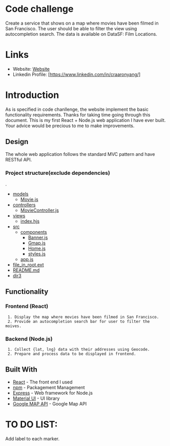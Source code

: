 
# Code challenge
Create a service that shows on a map where movies have been filmed in San Francisco. The user should be able to filter the view using autocompletion search.
The data is available on DataSF: Film Locations.

# Links

- Website: [Website](http://13.59.162.183:3000)
- Linkedin Profile: [https://www.linkedin.com/in/craaronyang/]

# Introduction
As is specified in code chanllenge, the website implement the basic functionality requirements.
Thanks for taking time going through this document. This is my first React + Node.js web application I have ever built. Your advice would be precious to me to make improvements.

## Design
The whole web application follows the standard MVC pattern and have RESTful API.
### Project structure(exclude dependencies)
.
 * [models](./models)
   * [Movie.js](./models/Model.js)
 * [controllers](./controllers)
   * [MovieController.js](./models/MovieController.js)
 * [views](./views)
   * [index.hjs](./views/index.hjs)
 * [src](./src)
   * [components](./src/components)
     * [Banner.js](./src/components/Banner.js)
     * [Gmap.js](./src/components/Gmap.js)
     * [Home.js](./src/components/Home.js)
     * [styles.js](./src/components/styles.js)
   * [app.js](./src/app.js) 
 * [file_in_root.ext](./file_in_root.ext)
 * [README.md](./README.md)
 * [dir3](./dir3)

## Functionality
### Frontend (React)
     1. Display the map where movies have been filmed in San Francisco.
     2. Provide an autocompletion search bar for user to filter the moives.
### Backend (Node.js)
     1. Collect {lat, lng} data with their addresses using Geocode.
     2. Prepare and process data to be displayed in frontend.

## Built With

* [React](https://reactjs.org/) - The front end I used
* [npm](https://www.npmjs.com/) - Packagement Management
* [Express](https://expressjs.com/) - Web framework for Node.js
* [Material UI](http://www.material-ui.com/) - UI library
* [Google MAP API](https://developers.google.com/maps/) - Google Map API

# TO DO LIST:
Add label to each marker.
